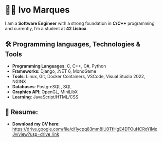 # 👩‍💻 Ivo Marques
I am a **Software Engineer** with a strong foundation in **C/C++** programming and currently, I’m a student at **42 Lisboa**.
## 🛠️ Programming languages, Technologies & Tools
- **Programming Languages**: C, C++, C#, Python
- **Frameworks**: Django, .NET 6, MonoGame
- **Tools**: Linux, Git, Docker Containers, VSCode, Visual Studio 2022, NGINX
- **Databases**: PostgreSQL, SQL
- **Graphics API**: OpenGL, MiniLibX 
- **Learning**: JavaScript/HTML/CSS

## 📃 Resume:
- **Download my CV here**: https://drive.google.com/file/d/1ycpq83mm8iU0TfHgE4DTOuHCRoYlMqJv/view?usp=drive_link


